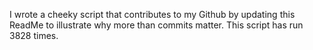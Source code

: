 I wrote a cheeky script that contributes to my Github by updating this ReadMe to illustrate why more than commits matter. This script has run 3828 times.